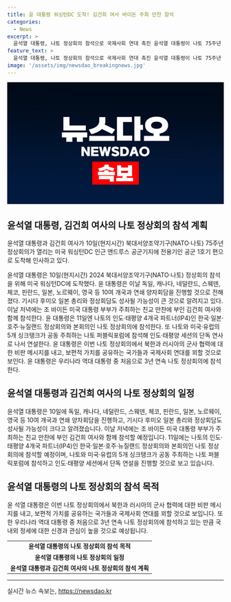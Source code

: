 ```yaml
---
title: 윤 대통령 워싱턴DC 도착! 김건희 여사 바이든 주최 만찬 참석
categories:
  - News
excerpt: >
  윤석열 대통령, 나토 정상회의 참석으로 국제사회 연대 촉진 윤석열 대통령이 나토 75주년 정상회의 참석을 위해 미국을 방문했다. 다양한 양자회담과 정상회의에 참석할 예정이며, 미국 대통령 부부가 주최하는 만찬에도 참석한다. 특히, 이번 회의에서 북한과 러시아의 군사 협력에 대한 비판적인 메시지를 전할 것으로 예상되며, 국제사회 연대를 촉진할 것으로 보인다. 이는 우리나라 대통령 중 처음으로 3년 연속 나토 정상회의 참석이라는 점에서 주목받을 전망이다.
feature_text: >
  윤석열 대통령, 나토 정상회의 참석으로 국제사회 연대 촉진 윤석열 대통령이 나토 75주년 정상회의 참석을 위해 미국을 방문했다. 다양한 양자회담과 정상회의에 참석할 예정이며, 미국 대통령 부부가 주최하는 만찬에도 참석한다. 특히, 이번 회의에서 북한과 러시아의 군사 협력에 대한 비판적인 메시지를 전할 것으로 예상되며, 국제사회 연대를 촉진할 것으로 보인다. 이는 우리나라 대통령 중 처음으로 3년 연속 나토 정상회의 참석이라는 점에서 주목받을 전망이다.
image: '/assets/img/newsdao_breakingnews.jpg'
---
```


<p><img src="/assets/img/newsdao_breakingnews.jpg" alt="bookingtag 속보" /></p>

<h2 data-ke-size="size26">윤석열 대통령, 김건희 여사의 나토 정상회의 참석 계획</h2>

<p data-ke-size="size16">윤석열 대통령과 김건희 여사가 10일(현지시간) 북대서양조약기구(NATO·나토) 75주년 정상회의가 열리는 미국 워싱턴DC 인근 앤드루스 공군기지에 전용기인 공군 1호기 편으로 도착해 인사하고 있다. </p>

<p data-ke-size="size16">윤석열 대통령은 10일(현지시간) 2024 북대서양조약기구(NATO·나토) 정상회의 참석을 위해 미국 워싱턴DC에 도착했다. 윤 대통령은 이날 독일, 캐나다, 네덜란드, 스웨덴, 체코, 핀란드, 일본, 노르웨이, 영국 등 10여 개국과 연쇄 양자회담을 진행할 것으로 전해졌다. 기시다 후미오 일본 총리와 정상회담도 성사될 가능성이 큰 것으로 알려지고 있다. 이날 저녁에는 조 바이든 미국 대통령 부부가 주최하는 친교 만찬에 부인 김건희 여사와 함께 참석한다. 윤 대통령은 11일엔 나토의 인도·태평양 4개국 파트너(IP4)인 한국·일본·호주·뉴질랜드 정상회의와 본회의인 나토 정상회의에 참석한다. 또 나토와 미국·유럽의 5개 싱크탱크가 공동 주최하는 나토 퍼블릭포럼에 참석해 인도·태평양 세션의 단독 연사로 나서 연설한다. 윤 대통령은 이번 나토 정상회의에서 북한과 러시아의 군사 협력에 대한 비판 메시지를 내고, 보편적 가치를 공유하는 국가들과 국제사회 연대를 꾀할 것으로 보인다. 윤 대통령은 우리나라 역대 대통령 중 처음으로 3년 연속 나토 정상회의에 참석한다.</p>

<h2 data-ke-size="size24">윤석열 대통령과 김건희 여사의 나토 정상회의 일정</h2>

<p data-ke-size="size16">윤석열 대통령은 10일에 독일, 캐나다, 네덜란드, 스웨덴, 체코, 핀란드, 일본, 노르웨이, 영국 등 10여 개국과 연쇄 양자회담을 진행하고, 기시다 후미오 일본 총리와 정상회담도 성사될 가능성이 크다고 알려졌습니다. 이날 저녁에는 조 바이든 미국 대통령 부부가 주최하는 친교 만찬에 부인 김건희 여사와 함께 참석할 예정입니다. 11일에는 나토의 인도·태평양 4개국 파트너(IP4)인 한국·일본·호주·뉴질랜드 정상회의와 본회의인 나토 정상회의에 참석할 예정이며, 나토와 미국·유럽의 5개 싱크탱크가 공동 주최하는 나토 퍼블릭포럼에 참석하고 인도·태평양 세션에서 단독 연설을 진행할 것으로 보고 있습니다.</p>

<h2 data-ke-size="size24">윤석열 대통령의 나토 정상회의 참석 목적</h2>

<p data-ke-size="size16">윤 석열 대통령은 이번 나토 정상회의에서 북한과 러시아의 군사 협력에 대한 비판 메시지를 내고, 보편적 가치를 공유하는 국가들과 국제사회 연대를 꾀할 것으로 보입니다. 또한 우리나라 역대 대통령 중 처음으로 3년 연속 나토 정상회의에 참석하고 있는 만큼 국내외 정세에 대한 신경과 관심이 높을 것으로 예상됩니다.</p>

<table>
<tbody>
<tr>
<td style="text-align: center; height: 17px;"><b>윤석열 대통령의 나토 정상회의 참석 목적</b></td>
</tr>
<tr>
<td style="text-align: center; height: 17px;"><b>윤석열 대통령의 나토 정상회의 일정</b></td>
</tr>
<tr>
<td style="text-align: center; height: 17px;"><b>윤석열 대통령과 김건희 여사의 나토 정상회의 참석 계획</b></td>
</tr>
</tbody>
</table>

<hr>

<p data-ke-size="size16"></p>
실시간 뉴스 속보는, <a href="https://newsdao.kr" rel="dofollow">https://newsdao.kr</a>


